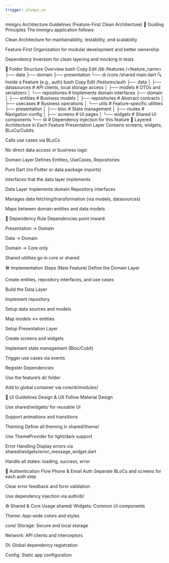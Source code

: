 ```yaml
---
trigger: always_on
---
```


mmigru Architecture Guidelines (Feature-First Clean Architecture)
🧭 Guiding Principles
The Immigru application follows:

Clean Architecture for maintainability, testability, and scalability

Feature-First Organization for modular development and better ownership

Dependency Inversion for clean layering and mocking in tests

📁 Folder Structure Overview
bash
Copy
Edit
/lib
  /features
    /<feature_name>
      ├── data
      ├── domain
      ├── presentation
      └── di
  /core
  /shared
  main.dart
🔍 Inside a Feature (e.g., auth)
bash
Copy
Edit
/features/auth
  ├── data
  │   ├── datasources         # API clients, local storage access
  │   ├── models              # DTOs and serializers
  │   └── repositories        # Implements domain interfaces
  ├── domain
  │   ├── entities            # Business models
  │   ├── repositories        # Abstract contracts
  │   ├── usecases            # Business operations
  │   └── utils               # Feature-specific utilities
  ├── presentation
  │   ├── bloc                # State management
  │   ├── routes              # Navigation config
  │   ├── screens             # UI pages
  │   └── widgets             # Shared UI components
  └── di                      # Dependency injection for this feature
🧱 Layered Architecture in Each Feature
Presentation Layer
Contains screens, widgets, BLoCs/Cubits

Calls use cases via BLoCs

No direct data access or business logic

Domain Layer
Defines Entities, UseCases, Repositories

Pure Dart (no Flutter or data package imports)

Interfaces that the data layer implements

Data Layer
Implements domain Repository interfaces

Manages data fetching/transformation (via models, datasources)

Maps between domain entities and data models

🔁 Dependency Rule
Dependencies point inward:

Presentation → Domain

Data → Domain

Domain → Core only

Shared utilities go in core or shared

🛠️ Implementation Steps (New Feature)
Define the Domain Layer

Create entities, repository interfaces, and use cases

Build the Data Layer

Implement repository

Setup data sources and models

Map models ↔ entities

Setup Presentation Layer

Create screens and widgets

Implement state management (Bloc/Cubit)

Trigger use cases via events

Register Dependencies

Use the feature’s di/ folder

Add to global container via core/di/modules/

🎨 UI Guidelines
Design & UX
Follow Material Design

Use shared/widgets/ for reusable UI

Support animations and transitions

Theming
Define all theming in shared/theme/

Use ThemeProvider for light/dark support

Error Handling
Display errors via shared/widgets/error_message_widget.dart

Handle all states: loading, success, error

🔐 Authentication Flow
Phone & Email Auth
Separate BLoCs and screens for each auth step

Clear error feedback and form validation

Use dependency injection via auth/di/

♻️ Shared & Core Usage
shared/
Widgets: Common UI components

Theme: App-wide colors and styles

core/
Storage: Secure and local storage

Network: API clients and interceptors

DI: Global dependency registration

Config: Static app configuration